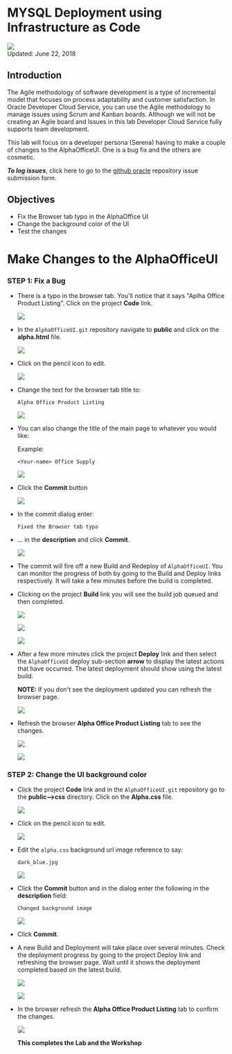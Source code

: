 # MYSQL Deployment using Infrastructure as Code

![](images/300/Title300.png)  
Updated: June 22, 2018

## Introduction

The Agile methodology of software development is a type of incremental model that focuses on process adaptability and customer satisfaction. In Oracle Developer Cloud Service, you can use the Agile methodology to manage issues using Scrum and Kanban boards. Although we will not be creating an Agile board and Issues in this lab Developer Cloud Service fully supports team development.

This lab will focus on a developer persona (Serena) having to make a couple of changes to the AlphaOfficeUI. One is a bug fix and the others are cosmetic. 

***To log issues***, click here to go to the [github oracle](https://github.com/oracle/learning-library/issues/new) repository issue submission form.

## Objectives

- Fix the Browser tab typo in the AlphaOffice UI
- Change the background color of the UI
- Test the changes

# Make Changes to the AlphaOfficeUI

### **STEP 1**: Fix a Bug

- There is a typo in the browser tab. You'll notice that it says "Aplha Office Product Listing". Click on the project **Code** link. 

  ![](images/300/1.PNG)

- In the `AlphaOfficeUI.git` repository navigate to **public** and click on the **alpha.html** file.

  ![](images/300/2.PNG)

- Click on the pencil icon to edit.

  ![](images/300/3.PNG)

- Change the text for the browser tab title to:

  ```
  Alpha Office Product Listing
  ```

  ![](images/300/4.PNG)

- You can also change the title of the main page to whatever you would like:

  Example:

  ```
  <Your-name> Office Supply
  ```

  ![](images/300/5.PNG)

- Click the **Commit** button

  ![](images/300/6.PNG)

- In the commit dialog enter:

  ```
  Fixed the Browser tab typo
  ```

- ... in the **description** and click **Commit**.

  ![](images/300/7.PNG)

- The commit will fire off a new Build and Redeploy of `AlphaOfficeUI`. You can monitor the progress of both by going to the Build and Deploy links respectively. It will take a few minutes before the build is completed.

- Clicking on the project **Build** link you will see the build job queued and then completed.

  ![](images/300/8.PNG)

  ![](images/300/9.PNG)

    ![](images/300/10.PNG)

- After a few more minutes click the project **Deploy** link and then select the `AlphaOfficeUI` deploy sub-section **arrow** to display the latest actions that have occurred. The latest deployment should show using the latest build.

  **NOTE:** If you don't see the deployment updated you can refresh the browser page. 

  ![](images/300/11.PNG)

- Refresh the browser **Alpha Office Product Listing** tab to see the changes.

  ![](images/300/12.PNG)

  ![](images/300/13.PNG)

### **STEP 2**: Change the UI background color

- Click the project **Code** link and in the `AlphaOfficeUI.git` repository go to the **public-->css** directory. Click on the **Alpha.css** file.

  ![](images/300/15.PNG)

- Click on the pencil icon to edit.

   ![](images/300/3.PNG)

- Edit the `alpha.css` background url image reference to say:

  ```
  dark_blue.jpg
  ```

  ![](images/300/16.PNG)

- Click the **Commit** button and in the dialog enter the following in the **description** field:

  ```
  Changed background image
  ```

  ![](images/300/17.PNG)

- Click **Commit**.

- A new Build and Deployment will take place over several minutes. Check the deployment progress by going to the project Deploy link and refreshing the browser page. Wait until it shows the deployment completed based on the latest build.


  ![](images/300/17-5.PNG)

  ![](images/300/18.PNG)

- In the browser refresh the **Alpha Office Product Listing** tab to confirm the changes.

  ![](images/300/19.PNG) 

  **This completes the Lab and the Workshop**
